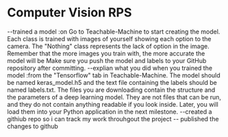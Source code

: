 # Computer Vision RPS
--trained a model :on Go to Teachable-Machine  to start creating the model. Each class is trained with images of yourself showing each option to the camera. The "Nothing" class represents the lack of option in the image. Remember that the more images you train with, the more accurate the model will be 
Make sure you push the model and labels to your GitHub repository after committing.
--explian what you did when you trained the model :from the "Tensorflow" tab in Teachable-Machine. The model should be named keras_model.h5 and the text file containing the labels should be named labels.txt.
The files you are downloading contain the structure and the parameters of a deep learning model. They are not files that can be run, and they do not contain anything readable if you look inside. 
Later, you will load them into your Python application in the next milestone.<how you went about it>
--created a githiub repo so i can track my work throuhgout the project <name of repo>
-- published the changes to github 